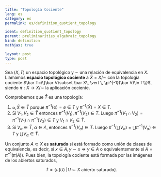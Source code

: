 ```yaml
---
title: "Topología Cociente"
lang: es
category: es
permalink: es/definition_quotient_topology

ident: definition_quotient_topology
parent: preliminarities_algebraic_topology
kind: definition
mathjax: true

layout: post
type: post
---
```


Sea $(X,T)$ un espacio topológico y $\sim$ una relación de equivalencia en $X$. Llamamos **espacio topológico cociente** a $\bar X=X/\sim$ con la topología cociente $\bar T=\\{\bar V\subset \bar X\, \vert \, \pi^{-1}(\bar V)\in T\\}$, siendo $\pi:X\to X/\sim$ la aplicación cociente.

Comprobemos que $\bar T$ es una topología:


1. $\varnothing, \bar X \in \bar T$ porque $\pi^{-1}(\varnothing)=\varnothing \in T$ y $\pi^{-1}(\bar X)=X\in T$.
2. Si $V_1,V_2\in \bar T$ entonces $\pi^{-1}(V_1), \pi^{-1}(V_2)\in T$. Luego $\pi^{-1}(V_1\cap V_2)=\pi^{-1}(V_1)\cap  \pi^{-1}(V_2)\in T$ y $V_1\cap V_2\in \bar T$.
3. Si $V_\alpha\in \bar T$, $\alpha\in \Lambda$, entonces $\pi^{-1}(V_\alpha) \in T$. Luego $\pi^{-1}(\bigcup V_\alpha)=\bigcup \pi^{-1}(V_\alpha) \in T$ y $\bigcup V_\alpha \in \bar T$.

Un conjunto $A\subset X$ es **saturado** si está formado como unión de clases de equivalencia, es decir, si $x\in A, y\sim x \Rightarrow
y\in A$ o equivalentemente si $A=\pi^{-1}(\pi(A))$. Pues bien, la topología cociente está formada por las imágenes de los abiertos saturados,

 $$
 \bar T = \{ \pi(U) \, | \, U\subset X \text{ abierto saturado}\}.
 $$
